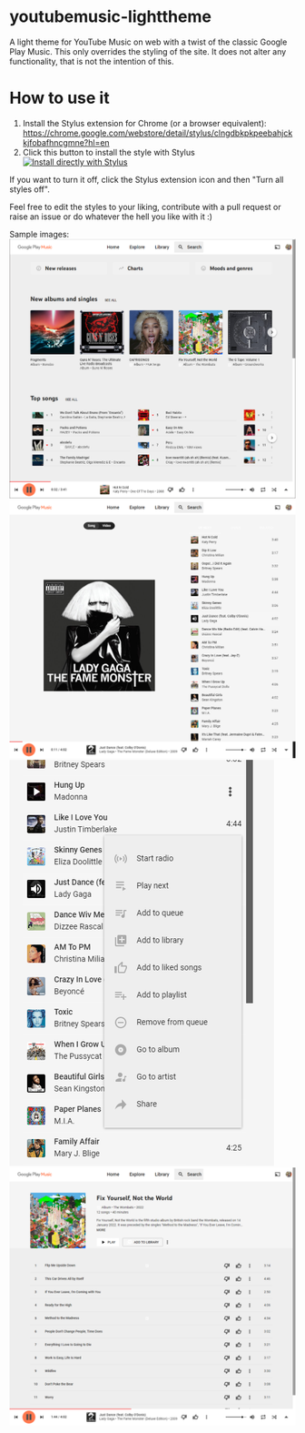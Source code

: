 # youtubemusic-lighttheme
A light theme for YouTube Music on web with a twist of the classic Google Play Music. This only overrides the styling of the site. It does not alter any functionality, that is not the intention of this.

# How to use it
1. Install the Stylus extension for Chrome (or a browser equivalent): https://chrome.google.com/webstore/detail/stylus/clngdbkpkpeebahjckkjfobafhncgmne?hl=en
2. Click this button to install the style with Stylus
[![Install directly with Stylus](https://img.shields.io/badge/Install%20directly%20with-Stylus-116b59.svg?longCache=true&style=for-the-badge)](https://raw.githubusercontent.com/Wozza365/youtubemusic-lighttheme/main/YouTubeMusic-LightTheme.user.css)

If you want to turn it off, click the Stylus extension icon and then "Turn all styles off".

Feel free to edit the styles to your liking, contribute with a pull request or raise an issue or do whatever the hell you like with it :)

Sample images:
![Explore page](https://raw.githubusercontent.com/Wozza365/youtubemusic-lighttheme/main/.readme/screenshot1.PNG)
![Now playing](https://raw.githubusercontent.com/Wozza365/youtubemusic-lighttheme/main/.readme/screenshot2.PNG)
![Context menu](https://raw.githubusercontent.com/Wozza365/youtubemusic-lighttheme/main/.readme/screenshot3.PNG)
![Album view](https://raw.githubusercontent.com/Wozza365/youtubemusic-lighttheme/main/.readme/screenshot4.PNG)
